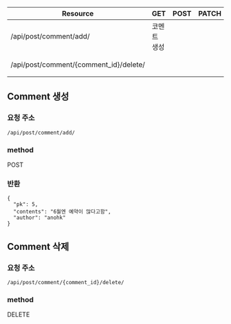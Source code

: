 | Resource | GET | POST | PATCH | DELETE |
| --- | --- | --- | --- | --- |
| /api/post/comment/add/| 코멘트 생성 |  |  |  |
| /api/post/comment/{comment_id}/delete/| |  |  | 코멘트 삭제 |


## Comment 생성

### 요청 주소
`/api/post/comment/add/`


### method
POST

### 반환

```
{
  "pk": 5,
  "contents": "6월엔 예약이 많다고함",
  "author": "anohk"
}
```

## Comment 삭제
### 요청 주소
`/api/post/comment/{comment_id}/delete/`


### method
DELETE
